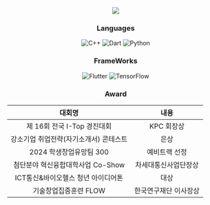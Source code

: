<div align="center">
<img src="https://capsule-render.vercel.app/api?type=waving&height=300&color=gradient&text=Hi%20I'm%20Yechan">

### Languages
![C++](https://img.shields.io/badge/c++-%2300599C.svg?style=for-the-badge&logo=c%2B%2B&logoColor=white)  ![Dart](https://img.shields.io/badge/dart-%230175C2.svg?style=for-the-badge&logo=dart&logoColor=white)  ![Python](https://img.shields.io/badge/python-3670A0?style=for-the-badge&logo=python&logoColor=ffdd54)

### FrameWorks
![Flutter](https://img.shields.io/badge/Flutter-%2302569B.svg?style=for-the-badge&logo=Flutter&logoColor=white)  ![TensorFlow](https://img.shields.io/badge/TensorFlow-%23FF6F00.svg?style=for-the-badge&logo=TensorFlow&logoColor=white) 

### Award
| 대회명 | 내용 |
|:------:|:---:|
| 제 16회 전국 I-Top 경진대회 | KPC 회장상 |
| 강소기업 취업전략(자기소개서) 콘테스트 | 은상 |
| 2024 학생창업유망팀 300 | 예비트랙 선정 |
| 첨단분야 혁신융합대학사업 Co-Show | 차세대통신사업단장상 |
| ICT통신&바이오헬스 청년 아이디어톤 | 대상 |
| 기술창업집중훈련 FLOW | 한국연구재단 이사장상 |
</div>
